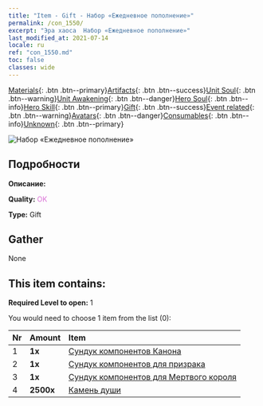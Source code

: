 ```yaml
---
title: "Item - Gift - Набор «Ежедневное пополнение»"
permalink: /con_1550/
excerpt: "Эра хаоса  Набор «Ежедневное пополнение»"
last_modified_at: 2021-07-14
locale: ru
ref: "con_1550.md"
toc: false
classes: wide
---
```

 [Materials](/ItemsRU/){: .btn .btn--primary}[Artifacts](/ItemsRU/Artifacts/){: .btn .btn--success}[Unit Soul](/ItemsRU/UnitSoul/){: .btn .btn--warning}[Unit Awakening](/ItemsRU/UnitAwakening/){: .btn .btn--danger}[Hero Soul](/ItemsRU/HeroSoul/){: .btn .btn--info}[Hero Skill](/ItemsRU/HeroSkill/){: .btn .btn--primary}[Gift](/ItemsRU/Gift/){: .btn .btn--success}[Event related](/ItemsRU/Events/){: .btn .btn--warning}[Avatars](/ItemsRU/Avatars/){: .btn .btn--danger}[Consumables](/ItemsRU/Consumables/){: .btn .btn--info}[Unknown](/ItemsRU/Unknown/){: .btn .btn--primary}

 ![Набор «Ежедневное пополнение»](/images/t/i_907056.png)

## Подробности
 **Описание:** 

 **Quality:** <span style="color: #DA70D6">OK</span>

 **Type:** Gift

## Gather

  None

## This item contains:

 **Required Level to open:** 1

 You would need to choose 1 item from the list (0):

  | Nr | Amount |     Item    |
  |:---|:-------|:------------|
  | 1 |  **1x** | [Сундук компонентов Канона](/ItemsRU/con_1383/) |  | 
  | 2 |  **1x** | [Сундук компонентов для призрака](/ItemsRU/con_1339/) |  | 
  | 3 |  **1x** | [Сундук компонентов для Мертвого короля](/ItemsRU/con_1340/) |  | 
  | 4 |  **2500x** | [Камень души ](/ItemsRU/con_923/) |  | 
